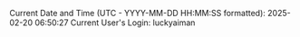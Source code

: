Current Date and Time (UTC - YYYY-MM-DD HH:MM:SS formatted): 2025-02-20 06:50:27
Current User's Login: luckyaiman
